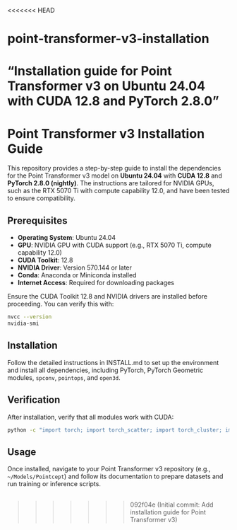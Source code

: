 <<<<<<< HEAD
# point-transformer-v3-installation
“Installation guide for Point Transformer v3 on Ubuntu 24.04 with CUDA 12.8 and PyTorch 2.8.0”
=======
# Point Transformer v3 Installation Guide

This repository provides a step-by-step guide to install the dependencies for the Point Transformer v3 model on **Ubuntu 24.04** with **CUDA 12.8** and **PyTorch 2.8.0 (nightly)**. The instructions are tailored for NVIDIA GPUs, such as the RTX 5070 Ti with compute capability 12.0, and have been tested to ensure compatibility.

## Prerequisites

- **Operating System**: Ubuntu 24.04
- **GPU**: NVIDIA GPU with CUDA support (e.g., RTX 5070 Ti, compute capability 12.0)
- **CUDA Toolkit**: 12.8
- **NVIDIA Driver**: Version 570.144 or later
- **Conda**: Anaconda or Miniconda installed
- **Internet Access**: Required for downloading packages

Ensure the CUDA Toolkit 12.8 and NVIDIA drivers are installed before proceeding. You can verify this with:

```bash
nvcc --version
nvidia-smi
```

## Installation

Follow the detailed instructions in INSTALL.md to set up the environment and install all dependencies, including PyTorch, PyTorch Geometric modules, `spconv`, `pointops`, and `open3d`.

## Verification

After installation, verify that all modules work with CUDA:

```bash
python -c "import torch; import torch_scatter; import torch_cluster; import torch_sparse; import torch_geometric; import spconv; import pointops; import SharedArray; import tensorboard; import open3d; print('All modules imported successfully')"
```

## Usage

Once installed, navigate to your Point Transformer v3 repository (e.g., `~/Models/Pointcept`) and follow its documentation to prepare datasets and run training or inference scripts.

## 
>>>>>>> 092f04e (Initial commit: Add installation guide for Point Transformer v3)

